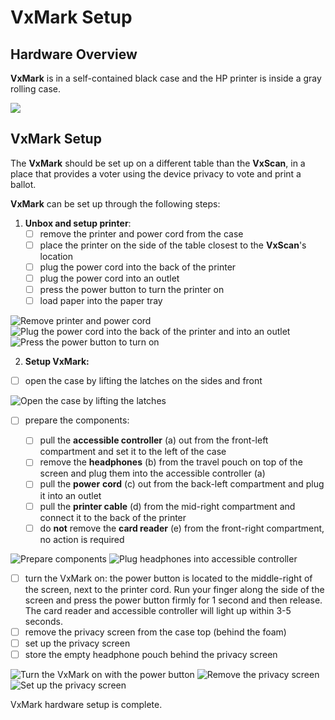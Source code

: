 # VxMark Setup

## Hardware Overview

**VxMark** is in a self-contained black case and the HP printer is inside a gray rolling case.

![](<./assets/Vxmark with printer in case.png>)

## VxMark Setup

The **VxMark** should be set up on a different table than the **VxScan**, in a place that provides a voter using the device privacy to vote and print a ballot.

**VxMark** can be set up through the following steps:

1. **Unbox and setup printer**:
   * [ ] remove the printer and power cord from the case
   * [ ] place the printer on the side of the table closest to the **VxScan**'s location
   * [ ] plug the power cord into the back of the printer
   * [ ] plug the power cord into an outlet
   * [ ] press the power button to turn the printer on
   * [ ] load paper into the paper tray

![Remove printer and power cord](<./assets/printer in case.png>) ![Plug the power cord into the back of the printer and into an outlet](<./assets/printer power cord.png>) ![Press the power button to turn on](<./assets/printer power button (1).png>)

2. **Setup VxMark:**

* [ ] open the case by lifting the latches on the sides and front

![Open the case by lifting the latches](<./assets/vxmark case latches highlighted.png>)

*   [ ] prepare the components:

    * [ ] pull the **accessible controller** (a) out from the front-left compartment and set it to the left of the case
    * [ ] remove the **headphones** (b) from the travel pouch on top of the screen and plug them into the accessible controller (a)
    * [ ] pull the **power** **cord** (c) out from the back-left compartment and plug it into an outlet
    * [ ] pull the **printer cable** (d) from the mid-right compartment and connect it to the back of the printer
    * [ ] do **not** remove the **card reader** (e) from the front-right compartment, no action is required

![Prepare components](<./assets/components .png>) ![Plug headphones into accessible controller](<./assets/accessible controller.png>)

* [ ] turn the VxMark on: the power button is located to the middle-right of the screen, next to the printer cord. Run your finger along the side of the screen and press the power button firmly for 1 second and then release. The card reader and accessible controller will light up within 3-5 seconds.
* [ ] remove the privacy screen from the case top (behind the foam)
* [ ] set up the privacy screen
* [ ] store the empty headphone pouch behind the privacy screen

![Turn the VxMark on with the power button](<./assets/power button.png>) ![Remove the privacy screen](<./assets/new privacy sheild vxmark.png>) ![Set up the privacy screen](<./assets/privacy sleeve on.png>)

VxMark hardware setup is complete.
